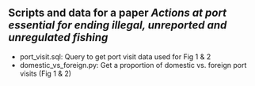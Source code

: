 ## Scripts and data for a paper _Actions at port essential for ending illegal, unreported and unregulated fishing_

- port_visit.sql: Query to get port visit data used for Fig 1 & 2
- domestic_vs_foreign.py: Get a proportion of domestic vs. foreign port visits (Fig 1 & 2)
